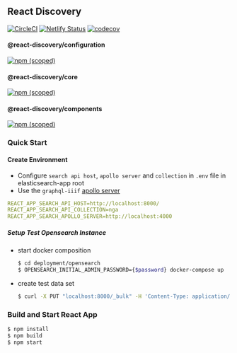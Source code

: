 ## React Discovery
[![CircleCI](https://circleci.com/gh/ubleipzig/react-discovery.svg?style=shield)](https://circleci.com/gh/ubleipzig/react-discovery)
[![Netlify Status](https://api.netlify.com/api/v1/badges/c5727bf2-2ed5-42f7-a8c1-274871f0c3ea/deploy-status)](https://app.netlify.com/sites/react-discovery/deploys)
[![codecov](https://codecov.io/gh/ubleipzig/react-discovery/branch/solr/graph/badge.svg)](https://codecov.io/gh/ubleipzig/react-discovery)

#### @react-discovery/configuration
[![npm (scoped)](https://img.shields.io/npm/v/@react-discovery/configuration.svg?color=blue)](https://www.npmjs.com/package/@react-discovery/configuration)

#### @react-discovery/core
[![npm (scoped)](https://img.shields.io/npm/v/@react-discovery/core.svg?color=blue)](https://www.npmjs.com/package/@react-discovery/core)

#### @react-discovery/components
[![npm (scoped)](https://img.shields.io/npm/v/@react-discovery/components.svg?color=blue)](https://www.npmjs.com/package/@react-discovery/components)

### Quick Start

#### Create Environment
- Configure `search api host`, `apollo server` and `collection` in `.env` file in elasticsearch-app root
- Use the `graphql-iiif` [apollo server](https://github.com/christopher-h-johnson/graphql-iiif)
```yaml
REACT_APP_SEARCH_API_HOST=http://localhost:8000/
REACT_APP_SEARCH_API_COLLECTION=nga
REACT_APP_SEARCH_APOLLO_SERVER=http://localhost:4000
```
##### Setup Test Opensearch Instance
- start docker composition 
    ```bash
    $ cd deployment/opensearch
    $ OPENSEARCH_INITIAL_ADMIN_PASSWORD={$password} docker-compose up
    ```

- create test data set
    ```bash
    $ curl -X PUT "localhost:8000/_bulk" -H 'Content-Type: application/x-ndjson' --data-binary @test-data/nga-metadata-bulk-1.txt
    ```
    
### Build and Start React App
 ```bash
 $ npm install
 $ npm build
 $ npm start
```



